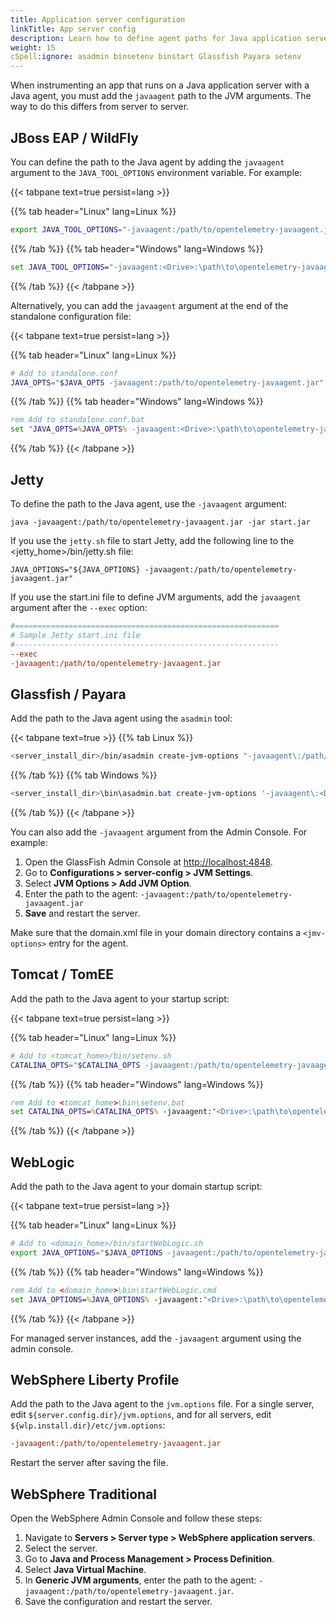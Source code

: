 ```yaml
---
title: Application server configuration
linkTitle: App server config
description: Learn how to define agent paths for Java application servers
weight: 15
cSpell:ignore: asadmin binsetenv binstart Glassfish Payara setenv
---
```


When instrumenting an app that runs on a Java application server with a Java
agent, you must add the `javaagent` path to the JVM arguments. The way to do
this differs from server to server.

## JBoss EAP / WildFly

You can define the path to the Java agent by adding the `javaagent` argument to
the `JAVA_TOOL_OPTIONS` environment variable. For example:

{{< tabpane text=true persist=lang >}}

{{% tab header="Linux" lang=Linux %}}

```sh
export JAVA_TOOL_OPTIONS="-javaagent:/path/to/opentelemetry-javaagent.jar"
```

{{% /tab %}} {{% tab header="Windows" lang=Windows %}}

```bat
set JAVA_TOOL_OPTIONS="-javaagent:<Drive>:\path\to\opentelemetry-javaagent.jar"
```

{{% /tab %}} {{< /tabpane >}}

Alternatively, you can add the `javaagent` argument at the end of the standalone
configuration file:

{{< tabpane text=true persist=lang >}}

{{% tab header="Linux" lang=Linux %}}

```sh
# Add to standalone.conf
JAVA_OPTS="$JAVA_OPTS -javaagent:/path/to/opentelemetry-javaagent.jar"
```

{{% /tab %}} {{% tab header="Windows" lang=Windows %}}

```bat
rem Add to standalone.conf.bat
set "JAVA_OPTS=%JAVA_OPTS% -javaagent:<Drive>:\path\to\opentelemetry-javaagent.jar"
```

{{% /tab %}} {{< /tabpane >}}

## Jetty

To define the path to the Java agent, use the `-javaagent` argument:

```shell
java -javaagent:/path/to/opentelemetry-javaagent.jar -jar start.jar
```

If you use the `jetty.sh` file to start Jetty, add the following line to the
\<jetty_home\>/bin/jetty.sh file:

```shell
JAVA_OPTIONS="${JAVA_OPTIONS} -javaagent:/path/to/opentelemetry-javaagent.jar"
```

If you use the start.ini file to define JVM arguments, add the `javaagent`
argument after the `--exec` option:

```ini
#===========================================================
# Sample Jetty start.ini file
#-----------------------------------------------------------
--exec
-javaagent:/path/to/opentelemetry-javaagent.jar
```

## Glassfish / Payara

Add the path to the Java agent using the `asadmin` tool:

{{< tabpane text=true >}} {{% tab Linux %}}

```sh
<server_install_dir>/bin/asadmin create-jvm-options "-javaagent\:/path/to/opentelemetry-javaagent.jar"
```

{{% /tab %}} {{% tab Windows %}}

```powershell
<server_install_dir>\bin\asadmin.bat create-jvm-options '-javaagent\:<Drive>\:\\path\\to\\opentelemetry-javaagent.jar'
```

{{% /tab %}} {{< /tabpane >}}

You can also add the `-javaagent` argument from the Admin Console. For example:

1.  Open the GlassFish Admin Console at <http://localhost:4848>.
2.  Go to **Configurations > server-config > JVM Settings**.
3.  Select **JVM Options > Add JVM Option**.
4.  Enter the path to the agent:
    `-javaagent:/path/to/opentelemetry-javaagent.jar`
5.  **Save** and restart the server.

Make sure that the domain.xml file in your domain directory contains a
`<jmv-options>` entry for the agent.

## Tomcat / TomEE

Add the path to the Java agent to your startup script:

{{< tabpane text=true persist=lang >}}

{{% tab header="Linux" lang=Linux %}}

```sh
# Add to <tomcat_home>/bin/setenv.sh
CATALINA_OPTS="$CATALINA_OPTS -javaagent:/path/to/opentelemetry-javaagent.jar"
```

{{% /tab %}} {{% tab header="Windows" lang=Windows %}}

```bat
rem Add to <tomcat_home>\bin\setenv.bat
set CATALINA_OPTS=%CATALINA_OPTS% -javaagent:"<Drive>:\path\to\opentelemetry-javaagent.jar"
```

{{% /tab %}} {{< /tabpane >}}

## WebLogic

Add the path to the Java agent to your domain startup script:

{{< tabpane text=true persist=lang >}}

{{% tab header="Linux" lang=Linux %}}

```sh
# Add to <domain_home>/bin/startWebLogic.sh
export JAVA_OPTIONS="$JAVA_OPTIONS -javaagent:/path/to/opentelemetry-javaagent.jar"
```

{{% /tab %}} {{% tab header="Windows" lang=Windows %}}

```bat
rem Add to <domain_home>\bin\startWebLogic.cmd
set JAVA_OPTIONS=%JAVA_OPTIONS% -javaagent:"<Drive>:\path\to\opentelemetry-javaagent.jar"
```

{{% /tab %}} {{< /tabpane >}}

For managed server instances, add the `-javaagent` argument using the admin
console.

## WebSphere Liberty Profile

Add the path to the Java agent to the `jvm.options` file. For a single server,
edit `${server.config.dir}/jvm.options`, and for all servers, edit
`${wlp.install.dir}/etc/jvm.options`:

```ini
-javaagent:/path/to/opentelemetry-javaagent.jar
```

Restart the server after saving the file.

## WebSphere Traditional

Open the WebSphere Admin Console and follow these steps:

<!-- markdownlint-disable blanks-around-fences -->

1.  Navigate to **Servers > Server type > WebSphere application servers**.
2.  Select the server.
3.  Go to **Java and Process Management > Process Definition**.
4.  Select **Java Virtual Machine**.
5.  In **Generic JVM arguments**, enter the path to the agent:
    `-javaagent:/path/to/opentelemetry-javaagent.jar`.
6.  Save the configuration and restart the server.
